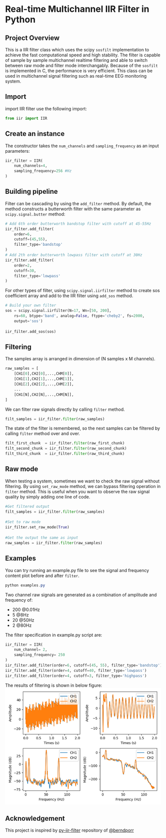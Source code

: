 Real-time Multichannel IIR Filter in Python
=============================

Project Overview
--------

This is a IIR filter class which uses the scipy `sosfilt` implementation to achieve the fast computational speed and high stability. The filter is capable of sample by sample multichannel realtime filtering and able to switch between raw mode and filter mode interchangably. Because of the `sosfilt` is implemented in C, the performance is very efficient. This class can be used in multichannel signal filtering such as real-time EEG monitoring system.

Import
------

import IIR filter use the following import:

```python
from iir import IIR
```

Create an instance
------------------

The constructor takes the `num_channels` and `sampling_frequency` as an input parameters:

```python
iir_filter = IIR(
    num_channels=4,
    sampling_frequency=256 #Hz
)
```

Building pipeline
-----------------

Filter can be cascading by using the `add_filter` method. By default, the method constructs a butterworth filter with the same parameter as `scipy.signal.butter` method:

```python
# Add 6th order butterworth bandstop filter with cutoff at 45-55Hz
iir_filter.add_filter(
    order=6, 
    cutoff=(45,55),
    filter_type='bandstop'
)
# Add 2th order butterworth lowpass filter with cutoff at 30Hz
iir_filter.add_filter(
    order=2, 
    cutoff=30,
    filter_type='lowpass'
)
```

For other types of filter, using `scipy.signal.iirfilter` method to create sos coefficient array and add to the IIR filter using `add_sos` method.

```python
# Build your own filter
sos = scipy.signal.iirfilter(N=17, Wn=[50, 200], 
    rs=60, btype='band', analog=False, ftype='cheby2', fs=2000,
    output='sos')

iir_filter.add_sos(sos)
```
Filtering
---------
The samples array is arranged in dimension of (N samples x M channels).
```python
raw_samples = [
    [CH1[0],CH2[0],...,CHM[0]],
    [CH1[1],CH2[1],...,CHM[1]],
    [CH1[2],CH2[2],...,CHM[2]],
    ...
    [CH1[N],CH2[N],...,CHM[N]],
]
```
We can filter raw signals directly by calling `filter` method.
```python
filt_samples = iir_filter.filter(raw_samples)
```

 The state of the filter is remembered, so the next samples can be filtered by calling `filter` method over and over.
```python
filt_first_chunk  = iir_filter.filter(raw_first_chunk)
filt_second_chunk = iir_filter.filter(raw_second_chunk)
filt_third_chunk  = iir_filter.filter(raw_third_chunk)
```

Raw mode
---------
When testing a system, sometimes we want to check the raw signal without filtering. By using `set_raw_mode` method, we can bypass filtering operation in `filter` method. This is useful when you want to observe the raw signal quality by simply adding one line of code.
```python
#Get filtered output
filt_samples = iir_filter.filter(raw_samples)

#Set to raw mode
iir_filter.set_raw_mode(True)

#Get the output the same as input
raw_samples = iir_filter.filter(raw_samples)
```

Examples
--------
You can try running an example.py file to see the signal and frequency content plot before and after `filter`. 
```powershell
python examples.py
```

Two channel raw signals are generated as a combination of amplitude and frequency of:
- 200 @0.01Hz
- 5 @8Hz
- 20 @50Hz
- 2 @80Hz
  
The filter specification in example.py script are:
```python
iir_filter = IIR(
    num_channel= 2,
    sampling_frequency= 250
)
iir_filter.add_filter(order=6, cutoff=(45, 55), filter_type='bandstop')
iir_filter.add_filter(order=4, cutoff=40, filter_type='lowpass')
iir_filter.add_filter(order=4, cutoff=3, filter_type='highpass')
```



The results of filtering is shown in below figure:
![image](./figure/example.png)

Acknowledgement
---------------
This project is inspired by [py-iir-filter](https://github.com/berndporr/py-iir-filter) repository of [@berndporr](https://github.com/berndporr)